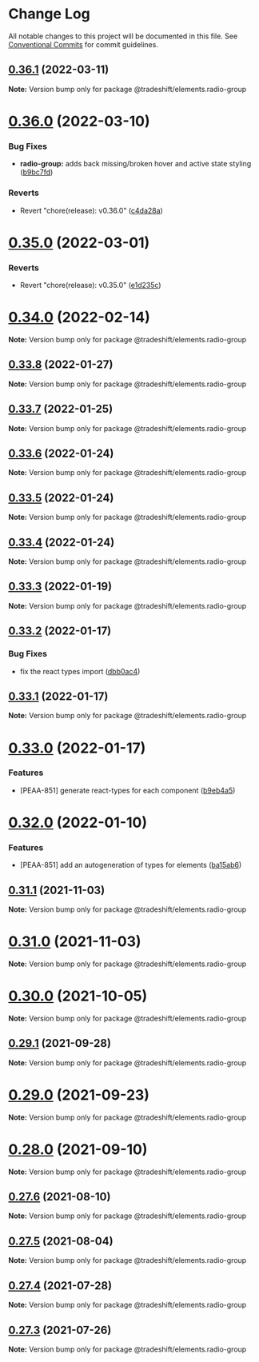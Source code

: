 # Change Log

All notable changes to this project will be documented in this file. See [Conventional Commits](https://conventionalcommits.org) for commit guidelines.

## [0.36.1](https://github.com/Tradeshift/elements/compare/v0.36.0...v0.36.1) (2022-03-11)

**Note:** Version bump only for package @tradeshift/elements.radio-group

# [0.36.0](https://github.com/Tradeshift/elements/compare/v0.35.0...v0.36.0) (2022-03-10)

### Bug Fixes

- **radio-group:** adds back missing/broken hover and active state styling ([b9bc7fd](https://github.com/Tradeshift/elements/commit/b9bc7fd5823c0ba1165cbaeac1682236f3c73886))

### Reverts

- Revert "chore(release): v0.36.0" ([c4da28a](https://github.com/Tradeshift/elements/commit/c4da28aaeda820de7f0754d6259953163514e110))

# [0.35.0](https://github.com/Tradeshift/elements/compare/v0.34.0...v0.35.0) (2022-03-01)

### Reverts

- Revert "chore(release): v0.35.0" ([e1d235c](https://github.com/Tradeshift/elements/commit/e1d235cf73f262b34a5e7ddeb09e6f06619d2c41))

# [0.34.0](https://github.com/Tradeshift/elements/compare/v0.33.8...v0.34.0) (2022-02-14)

**Note:** Version bump only for package @tradeshift/elements.radio-group

## [0.33.8](https://github.com/Tradeshift/elements/compare/v0.33.7...v0.33.8) (2022-01-27)

**Note:** Version bump only for package @tradeshift/elements.radio-group

## [0.33.7](https://github.com/Tradeshift/elements/compare/v0.33.6...v0.33.7) (2022-01-25)

**Note:** Version bump only for package @tradeshift/elements.radio-group

## [0.33.6](https://github.com/Tradeshift/elements/compare/v0.33.5...v0.33.6) (2022-01-24)

**Note:** Version bump only for package @tradeshift/elements.radio-group

## [0.33.5](https://github.com/Tradeshift/elements/compare/v0.33.3...v0.33.5) (2022-01-24)

**Note:** Version bump only for package @tradeshift/elements.radio-group

## [0.33.4](https://github.com/Tradeshift/elements/compare/v0.33.3...v0.33.4) (2022-01-24)

**Note:** Version bump only for package @tradeshift/elements.radio-group

## [0.33.3](https://github.com/Tradeshift/elements/compare/v0.33.2...v0.33.3) (2022-01-19)

**Note:** Version bump only for package @tradeshift/elements.radio-group

## [0.33.2](https://github.com/Tradeshift/elements/compare/v0.33.1...v0.33.2) (2022-01-17)

### Bug Fixes

- fix the react types import ([dbb0ac4](https://github.com/Tradeshift/elements/commit/dbb0ac43f232e91d34781dfac54329307d23fbe5))

## [0.33.1](https://github.com/Tradeshift/elements/compare/v0.33.0...v0.33.1) (2022-01-17)

**Note:** Version bump only for package @tradeshift/elements.radio-group

# [0.33.0](https://github.com/Tradeshift/elements/compare/v0.32.0...v0.33.0) (2022-01-17)

### Features

- [PEAA-851] generate react-types for each component ([b9eb4a5](https://github.com/Tradeshift/elements/commit/b9eb4a5d70442c091350ff899174f54d1f711aad))

# [0.32.0](https://github.com/Tradeshift/elements/compare/v0.31.1...v0.32.0) (2022-01-10)

### Features

- [PEAA-851] add an autogeneration of types for elements ([ba15ab6](https://github.com/Tradeshift/elements/commit/ba15ab68bafd40d9210886a5b527180c113c3712))

## [0.31.1](https://github.com/Tradeshift/elements/compare/v0.31.0...v0.31.1) (2021-11-03)

**Note:** Version bump only for package @tradeshift/elements.radio-group

# [0.31.0](https://github.com/Tradeshift/elements/compare/v0.30.0...v0.31.0) (2021-11-03)

**Note:** Version bump only for package @tradeshift/elements.radio-group

# [0.30.0](https://github.com/Tradeshift/elements/compare/v0.29.1...v0.30.0) (2021-10-05)

**Note:** Version bump only for package @tradeshift/elements.radio-group

## [0.29.1](https://github.com/Tradeshift/elements/compare/v0.29.0...v0.29.1) (2021-09-28)

**Note:** Version bump only for package @tradeshift/elements.radio-group

# [0.29.0](https://github.com/Tradeshift/elements/compare/v0.28.0...v0.29.0) (2021-09-23)

**Note:** Version bump only for package @tradeshift/elements.radio-group

# [0.28.0](https://github.com/Tradeshift/elements/compare/v0.27.6...v0.28.0) (2021-09-10)

**Note:** Version bump only for package @tradeshift/elements.radio-group

## [0.27.6](https://github.com/Tradeshift/elements/compare/v0.27.5...v0.27.6) (2021-08-10)

**Note:** Version bump only for package @tradeshift/elements.radio-group

## [0.27.5](https://github.com/Tradeshift/elements/compare/v0.27.4...v0.27.5) (2021-08-04)

**Note:** Version bump only for package @tradeshift/elements.radio-group

## [0.27.4](https://github.com/Tradeshift/elements/compare/v0.27.2...v0.27.4) (2021-07-28)

**Note:** Version bump only for package @tradeshift/elements.radio-group

## [0.27.3](https://github.com/Tradeshift/elements/compare/v0.27.2...v0.27.3) (2021-07-26)

**Note:** Version bump only for package @tradeshift/elements.radio-group
